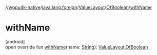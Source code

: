 //[wgpu4k-native](../../../../index.md)/[java.lang.foreign](../../index.md)/[ValueLayout](../index.md)/[OfBoolean](index.md)/[withName](with-name.md)

# withName

[android]\
open override fun [withName](with-name.md)(name: [String](https://kotlinlang.org/api/core/kotlin-stdlib/kotlin/-string/index.html)): [ValueLayout.OfBoolean](index.md)